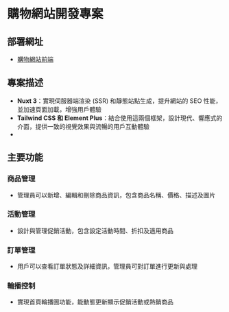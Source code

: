 # 購物網站開發專案

## 部署網址
- [購物網站前端](https://shopping-web-frontend.onrender.com)

## 專案描述
- **Nuxt 3**：實現伺服器端渲染 (SSR) 和靜態站點生成，提升網站的 SEO 性能，並加速頁面加載，增強用戶體驗
- **Tailwind CSS 和 Element Plus**：結合使用這兩個框架，設計現代、響應式的介面，提供一致的視覺效果與流暢的用戶互動體驗
- 
## 主要功能

### 商品管理
- 管理員可以新增、編輯和刪除商品資訊，包含商品名稱、價格、描述及圖片

### 活動管理
- 設計與管理促銷活動，包含設定活動時間、折扣及適用商品

### 訂單管理
- 用戶可以查看訂單狀態及詳細資訊，管理員可對訂單進行更新與處理

### 輪播控制
- 實現首頁輪播圖功能，能動態更新顯示促銷活動或熱銷商品

